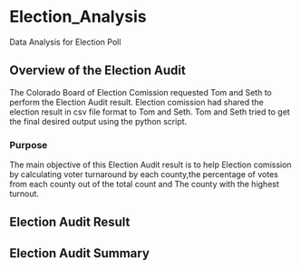 # Election_Analysis
Data Analysis for Election Poll
## Overview of the Election Audit
The Colorado Board of Election Comission requested Tom and Seth to perform the Election Audit result. Election comission had shared the election result in csv file format to Tom and Seth. Tom and Seth tried to get the final desired output using the python script.

### Purpose
The main objective of this Election Audit result is to help Election comission by calculating voter turnaround by each county,the percentage of votes from each county out of the total count and The county with the highest turnout.

## Election Audit Result

## Election Audit Summary
